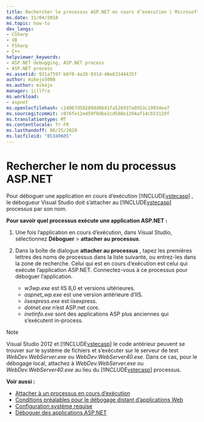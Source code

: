 ```yaml
---
title: Rechercher le processus ASP.NET en cours d’exécution | Microsoft Docs
ms.date: 11/04/2018
ms.topic: how-to
dev_langs:
- CSharp
- VB
- FSharp
- C++
helpviewer_keywords:
- ASP.NET debugging, ASP.NET process
- ASP.NET process
ms.assetid: 931a7597-b0f0-4a28-931d-46e63344435f
author: mikejo5000
ms.author: mikejo
manager: jillfra
ms.workload:
- aspnet
ms.openlocfilehash: c14067d58289dd0b41fa526937a0553c10934ea7
ms.sourcegitcommit: c076fe12e459f0dbe2cd508e1294af14cb53119f
ms.translationtype: MT
ms.contentlocale: fr-FR
ms.lasthandoff: 06/25/2020
ms.locfileid: "85349605"
---
```

# <a name="find-the-name-of-the-aspnet-process"></a>Rechercher le nom du processus ASP.NET

Pour déboguer une application en cours d’exécution [!INCLUDE[vstecasp](../code-quality/includes/vstecasp_md.md)] , le débogueur Visual Studio doit s’attacher au [!INCLUDE[vstecasp](../code-quality/includes/vstecasp_md.md)] processus par son nom.

**Pour savoir quel processus exécute une application ASP.NET :**

1. Une fois l’application en cours d’exécution, dans Visual Studio, sélectionnez **Déboguer**  >  **attacher au processus**.

1. Dans la boîte de dialogue **attacher au processus** , tapez les premières lettres des noms de processus dans la liste suivante, ou entrez-les dans la zone de recherche. Celui qui est en cours d’exécution est celui qui exécute l’application ASP.NET. Connectez-vous à ce processus pour déboguer l’application.

    - *w3wp.exe* est IIS 6,0 et versions ultérieures.
    - *aspnet_wp.exe* est une version antérieure d’IIS.
    - *iisexpress.exe* est iisexpress.
    - *dotnet.exe* n’est ASP.net core.
    - *inetinfo.exe* sont des applications ASP plus anciennes qui s’exécutent in-process.

>[!NOTE]
>Visual Studio 2012 et [!INCLUDE[vstecasp](../code-quality/includes/vstecasp_md.md)] le code antérieur peuvent se trouver sur le système de fichiers et s’exécuter sur le serveur de test *WebDev.WebServer.exe* ou *WebDev.WebServer40.exe*. Dans ce cas, pour le débogage local, attachez à *WebDev.WebServer.exe* ou *WebDev.WebServer40.exe* au lieu du [!INCLUDE[vstecasp](../code-quality/includes/vstecasp_md.md)] processus.

**Voir aussi :**

- [Attacher à un processus en cours d’exécution](../debugger/attach-to-running-processes-with-the-visual-studio-debugger.md)
- [Conditions préalables pour le débogage distant d’applications Web](remote-debugging-aspnet-on-a-remote-iis-7-5-computer.md)
- [Configuration système requise](../debugger/aspnet-debugging-system-requirements.md)
- [Déboguer des applications ASP.NET](../debugger/how-to-enable-debugging-for-aspnet-applications.md)